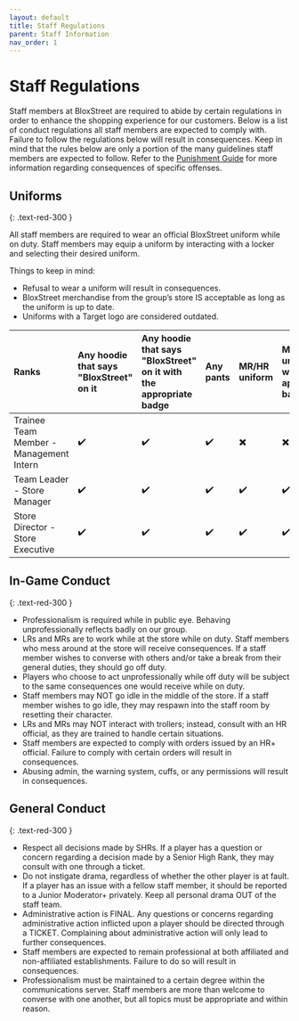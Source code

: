 ```yaml
---
layout: default
title: Staff Regulations
parent: Staff Information
nav_order: 1
---
```


# Staff Regulations 
Staff members at BloxStreet are required to abide by certain regulations in order to enhance the shopping experience for our customers. Below is a list of conduct regulations all staff members are expected to comply with. Failure to follow the regulations below will result in consequences. Keep in mind that the rules below are only a portion of the many guidelines staff members are expected to follow. Refer to the [Punishment Guide](https://support.bloxstreet.store/guides/punishment-guide.html) for more information regarding consequences of specific offenses.

## Uniforms
{: .text-red-300 } 

All staff members are required to wear an official BloxStreet uniform while on duty. Staff members may equip a uniform by interacting with a locker and selecting their desired uniform.
  
  Things to keep in mind:
  *  Refusal to wear a uniform will result in consequences.
  *  BloxStreet merchandise from the group’s store IS acceptable as long as the uniform is up to date. 
  *  Uniforms with a Target logo are considered outdated.

 | Ranks       | Any hoodie that says "BloxStreet" on it    | Any hoodie that says "BloxStreet" on it with the appropriate badge | Any pants | MR/HR uniform | MR/HR uniform with the appropriate badge | Any appropriate clothing with the HR badge | 
|:-------------|:------------------|:------|:--------|:----------|:--------|:-----------|
| Trainee Team Member - Management Intern  | ✔️| ✔️  | ✔️ | ✖️ | ✖️ | ✖️ |
| Team Leader - Store Manager | ✔️| ✔️  | ✔️ | ✔️ | ✔️ | ✖️ |
| Store Director - Store Executive  | ✔️| ✔️  | ✔️ | ✔️ | ✔️ | ✔️ |

## In-Game Conduct
{: .text-red-300 } 

  *  Professionalism is required while in public eye. Behaving unprofessionally reflects badly on our group.
  *  LRs and MRs are to work while at the store while on duty. Staff members who mess around at the store will receive consequences. If a staff member wishes to converse with others and/or take a break from their general duties, they should go off duty.
  *  Players who choose to act unprofessionally while off duty will be subject to the same consequences one would receive while on duty.
  *  Staff members may NOT go idle in the middle of the store. If a staff member wishes to go idle, they may respawn into the staff room by resetting their character.
  *  LRs and MRs may NOT interact with trollers; instead, consult with an HR official, as they are trained to handle certain situations.
  *  Staff members are expected to comply with orders issued by an HR+ official. Failure to comply with certain orders will result in consequences.
  *  Abusing admin, the warning system, cuffs, or any permissions will result in consequences.

## General Conduct
{: .text-red-300 } 

  *  Respect all decisions made by SHRs. If a player has a question or concern regarding a decision made by a Senior High Rank, they may consult with one through a ticket.
  *  Do not instigate drama, regardless of whether the other player is at fault. If a player has an issue with a fellow staff member,  it should be reported to a Junior Moderator+ privately. Keep all personal drama OUT of the staff team.
  *  Administrative action is FINAL. Any questions or concerns regarding administrative action inflicted upon a player should be directed through a TICKET. Complaining about administrative action will only lead to further consequences.
  *  Staff members are expected to remain professional at both affiliated and non-affiliated establishments. Failure to do so will result in consequences.
  *  Professionalism must be maintained to a certain degree within the communications server. Staff members are more than welcome to converse with one another, but all topics must be appropriate and within reason.

